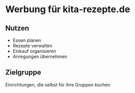 # Werbung für kita-rezepte.de

## Nutzen
- Essen planen
- Rezepte verwalten
- Einkauf organisieren
- Anregungen übernehmen

## Zielgruppe
Einrichtungen, die selbst für ihre Gruppen kochen
